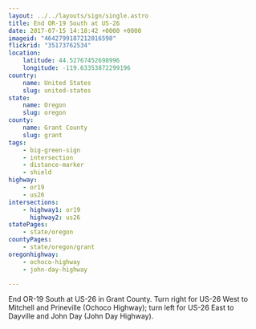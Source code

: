 ```yaml
---
layout: ../../layouts/sign/single.astro
title: End OR-19 South at US-26
date: 2017-07-15 14:18:42 +0000 +0000
imageid: "4642799187212016598"
flickrid: "35173762534"
location:
    latitude: 44.52767452698996
    longitude: -119.63353872299196
country:
    name: United States
    slug: united-states
state:
    name: Oregon
    slug: oregon
county:
    name: Grant County
    slug: grant
tags:
    - big-green-sign
    - intersection
    - distance-marker
    - shield
highway:
    - or19
    - us26
intersections:
    - highway1: or19
      highway2: us26
statePages:
    - state/oregon
countyPages:
    - state/oregon/grant
oregonhighway:
    - ochoco-highway
    - john-day-highway

---
```

End OR-19 South at US-26 in Grant County.  Turn right for US-26 West to Mitchell and Prineville (Ochoco Highway); turn left for US-26 East to Dayville and John Day (John Day Highway).